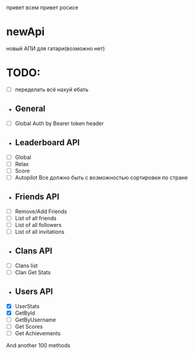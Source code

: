 привет всем привет росисе 
# newApi
новый АПИ для гатари(возможно нет)
# TODO:
- [ ] переделать всё нахуй ебать
 - ## General
  - [ ] Global Auth by Bearer token header
 - ## Leaderboard API
  - [ ] Global
  - [ ] Relax
  - [ ] Score
  - [ ] Autopilot
  Все должно быть с возможностью сортировки по стране
- ## Friends API
 - [ ] Remove/Add Friends
 - [ ] List of all friends
 - [ ] List of all followers
 - [ ] List of all invitations 
- ## Clans API
 - [ ] Clans list
 - [ ] Clan Get Stats
- ## Users API
 - [x] UserStats
 - [x] GetById
 - [ ] GetByUsername
 - [ ] Get Scores
 - [ ] Get Achievements
 
 And another 100 methods
